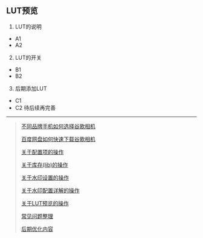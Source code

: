 <!-- next:gcam008 --> 
<!-- pre:gcam006 --> 
<!-- title: 关于LUT预览的操作--> 
<!-- date:2023-12-21 --> 

## LUT预览

1. LUT的说明
 - A1
 - A2
2. LUT的开关
 - B1
 - B2
3. 后期添加LUT
 - C1
 - C2
待后续再完善
----
> [不同品牌手机如何选择谷歌相机](./details.html?md=gcam001) 
> 
> [百度网盘如何快速下载谷歌相机](./details.html?md=gcam002) 
> 
> [关于配置项的操作](./details.html?md=gcam003) 
>
> [关于库存(lib)的操作](./details.html?md=gcam004) 
>
> [关于水印设置的操作](./details.html?md=gcam005) 
>
> [关于水印配置详解的操作](./details.html?md=gcam006) 
>
> [关于LUT预览的操作](./details.html?md=gcam007) 
>
> [常见问题整理](./details.html?md=gcam900) 
>
> [后期优化内容](./details.html?md=gcam800) 
>